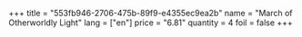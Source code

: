 +++
title = "553fb946-2706-475b-89f9-e4355ec9ea2b"
name = "March of Otherworldly Light"
lang = ["en"]
price = "6.81"
quantity = 4
foil = false
+++
